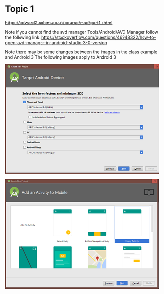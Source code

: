 # Topic 1

https://edward2.solent.ac.uk/course/mad/part1.xhtml

Note if you cannot find the avd manager Tools/Android/AVD Manager follow the following link: 
https://stackoverflow.com/questions/46948322/how-to-open-avd-manager-in-android-studio-3-0-version

Note there may be some changes between the images in the class example and Android 3
The following images apply to Android 3

![alt text](../topic1/images/TargetKitKat.png "Figure TargetKitKat.png")

![alt text](../topic1/images/EmptyActivity.png "Figure EmptyActivity.png")
